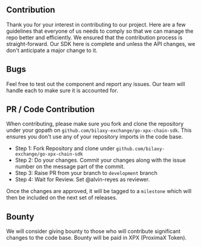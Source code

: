 ## Contribution
Thank you for your interest in contributing to our project. Here are a few guidelines that everyone of us needs to comply so that we can manage the repo better and efficiently.
We ensured that the contribution process is straight-forward. Our SDK here is complete and unless the API changes, we don't anticipate a major change to it.

## Bugs
Feel free to test out the component and report any issues. Our team will handle each to make sure it is accounted for.

## PR / Code Contribution
When contributing, please make sure you fork and clone the repository under your gopath on
`github.com/bilaxy-exchange/go-xpx-chain-sdk`. This ensures you don't use any of your repository imports in the code base.

+ Step 1: Fork Repository and clone under `github.com/bilaxy-exchange/go-xpx-chain-sdk`
+ Step 2: Do your changes. Commit your changes along with the issue number on the message part of the commit.
+ Step 3: Raise PR from your branch to `development` branch
+ Step 4: Wait for Review. Set @alvin-reyes as reviewer.

Once the changes are approved, it will be tagged to a `milestone` which will then be included on the next set of releases.

## Bounty
We will consider giving bounty to those who will contribute significant changes to the code base. Bounty will be paid in XPX (ProximaX Token).
